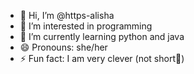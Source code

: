 - 👋 Hi, I’m @https-alisha
- 👀 I’m interested in programming
- 🌱 I’m currently learning python and java
- 😄 Pronouns: she/her
- ⚡ Fun fact: I am very clever (not short👹)

<!---
https-alisha/https-alisha is a ✨ special ✨ repository because its `README.md` (this file) appears on your GitHub profile.
You can click the Preview link to take a look at your changes.
--->
